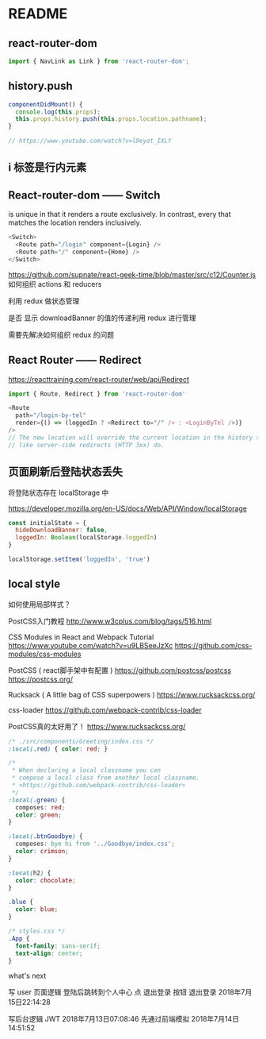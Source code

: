 # README

## react-router-dom

```js
import { NavLink as Link } from 'react-router-dom';
```

## history.push

```js
componentDidMount() {
  console.log(this.props);
  this.props.history.push(this.props.location.pathname);
}

// https://www.youtube.com/watch?v=l9eyot_IXLY
```

## i 标签是行内元素

## React-router-dom —— Switch

<Switch> is unique in that it renders a route exclusively. In contrast, every <Route> that matches the location renders inclusively.

```js
<Switch>
  <Route path="/login" component={Login} />
  <Route path="/" component={Home} />
</Switch>
```

<https://github.com/supnate/react-geek-time/blob/master/src/c12/Counter.js>
如何组织 actions 和 reducers

利用 redux 做状态管理

是否 显示 downloadBanner 的值的传递利用 redux 进行管理

需要先解决如何组织 redux 的问题

## React Router —— Redirect

<https://reacttraining.com/react-router/web/api/Redirect>

```js
import { Route, Redirect } from 'react-router-dom'

<Route
  path="/login-by-tel"
  render={() => (loggedIn ? <Redirect to="/" /> : <LoginByTel />)}
/>
// The new location will override the current location in the history stack, （不需要手动 push）
// like server-side redirects (HTTP 3xx) do.
```

## 页面刷新后登陆状态丢失

将登陆状态存在 localStorage 中

<https://developer.mozilla.org/en-US/docs/Web/API/Window/localStorage>

```js
const initialState = {
  hideDownloadBanner: false,
  loggedIn: Boolean(localStorage.loggedIn)
}

localStorage.setItem('loggedIn', 'true')
```

## local style

如何使用局部样式？

PostCSS入门教程
<http://www.w3cplus.com/blog/tags/516.html>

CSS Modules in React and Webpack Tutorial
<https://www.youtube.com/watch?v=u9LBSeeJzXc>
<https://github.com/css-modules/css-modules>

PostCSS ( react脚手架中有配置 )
<https://github.com/postcss/postcss>
<https://postcss.org/>

Rucksack ( A little bag of CSS superpowers )
<https://www.rucksackcss.org/>

css-loader
<https://github.com/webpack-contrib/css-loader>

PostCSS真的太好用了！
<https://www.rucksackcss.org/>

```css
/* ./src/components/Greeting/index.css */
:local(.red) { color: red; }

/*
 * When declaring a local classname you can
 * compose a local class from another local classname.
 * <https://github.com/webpack-contrib/css-loader>
 */
:local(.green) {
  composes: red;
  color: green;
}

:local(.btnGoodbye) {
  composes: bye hi from '../Goodbye/index.css';
  color: crimson;
}

:local(h2) {
  color: chocolate;
}

.blue {
  color: blue;
}

/* styles.css */
.App {
  font-family: sans-serif;
  text-align: center;
}
```

what's next

写 user 页面逻辑
登陆后跳转到个人中心
点 退出登录 按钮 退出登录
2018年7月15日22:14:28

写后台逻辑 JWT
2018年7月13日07:08:46
先通过前端模拟
2018年7月14日14:51:52